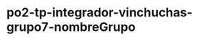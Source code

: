 # po2-tp-integrador-vinchuchas-grupo7-nombreGrupo

[logo]: https://github.com/RomaSof/po2-tp-integrador-vinchuchas-grupo7-INT-tegrantes/blob/main/portada.png "Tp Integrador"
